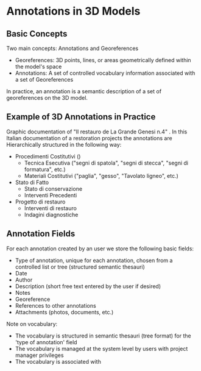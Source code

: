 # Annotations in 3D Models

## Basic Concepts
Two main concepts: Annotations and Georeferences
- Georeferences: 3D points, lines, or areas geometrically defined within the model's space
- Annotations: A set of controlled vocabulary information associated with a set of Georeferences

In practice, an annotation is a semantic description of a set of georeferences on the 3D model.

## Example of 3D Annotations in Practice
Graphic documentation of "Il restauro de La Grande Genesi n.4" . In this Italian documentation of a restoration projects the annotations are Hierarchically structured in the following way:
- Procedimenti Costitutivi ()
    - Tecnica Esecutiva ("segni di spatola", "segni di stecca", "segni di formatura", etc.)
    - Materiali Costitutivi ("paglia", "gesso", "Tavolato ligneo", etc.)
- Stato di Fatto
    - Stato di conservazione
    - Interventi Precedenti
- Progetto di restauro
    - Interventi di restauro
    - Indagini diagnostiche
 
## Annotation Fields
For each annotation created by an user we store the following basic fields:

- Type of annotation, unique for each annotation, chosen from a controlled list or tree (structured semantic thesauri)
- Date
- Author
- Description (short free text entered by the user if desired)
- Notes
- Georeference
- References to other annotations
- Attachments (photos, documents, etc.)


Note on vocabulary:
- The vocabulary is structured in semantic thesauri (tree format) for the 'type of annotation' field
- The vocabulary is managed at the system level by users with project manager privileges
- The vocabulary is associated with
